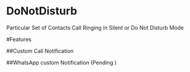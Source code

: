 # DoNotDisturb
Particular Set of Contacts Call Ringing in Silent  or Do Not  Disturb Mode  

#Features

##Custom Call  Notification 

##WhatsApp custom Notification (Pending ) 

